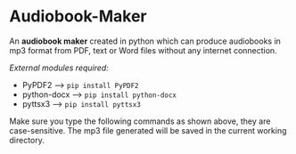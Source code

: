 # Audiobook-Maker
An **audiobook maker** created in python which can produce audiobooks in mp3 format from PDF, text or Word files without any internet connection.

*External modules required:*
- PyPDF2 --> ```pip install PyPDF2```
- python-docx --> ```pip install python-docx```
- pyttsx3 --> ```pip install pyttsx3```

Make sure you type the following commands as shown above, they are case-sensitive.
The mp3 file generated will be saved in the current working directory.
